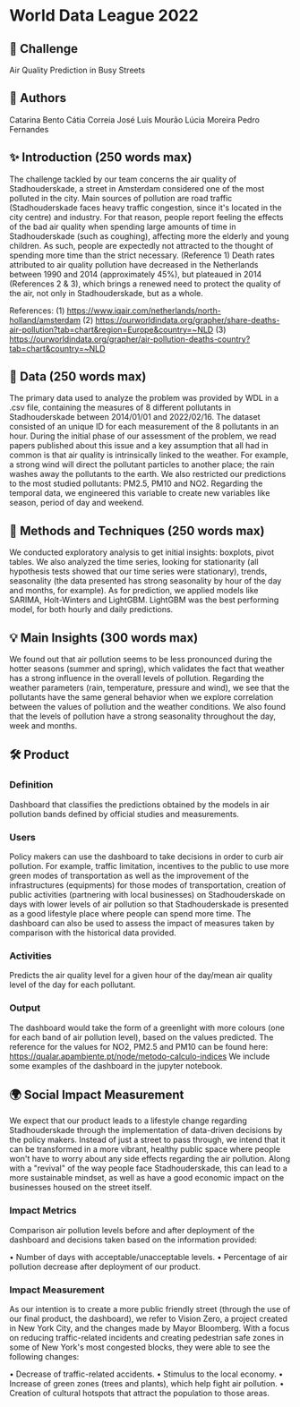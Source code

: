 ﻿# World Data League 2022

## 🎯 Challenge
Air Quality Prediction in Busy Streets

## 👥 Authors
Catarina Bento
Cátia Correia
José Luís Mourão
Lúcia Moreira
Pedro Fernandes

## ✨ Introduction (250 words max)

The challenge tackled by our team concerns the air quality of Stadhouderskade, a street in Amsterdam considered one of the most
polluted in the city. Main sources of pollution are road traffic (Stadhouderskade faces heavy traffic congestion, since it's located
in the city centre) and industry. For that reason, people report feeling the effects of the bad air quality when spending large amounts of time in Stadhouderskade (such as coughing), affecting more the elderly and young children.
As such, people are expectedly not attracted to the thought of spending more time than the strict necessary.  (Reference 1)
Death rates attributed to air quality pollution have decreased in the Netherlands between 1990 and 2014 (approximately 45%), but plateaued in 2014 (References 2 & 3), which brings a renewed need to protect the quality of the air, not only in Stadhouderskade, but as a whole.

References:
(1) https://www.iqair.com/netherlands/north-holland/amsterdam
(2) https://ourworldindata.org/grapher/share-deaths-air-pollution?tab=chart&region=Europe&country=~NLD
(3) https://ourworldindata.org/grapher/air-pollution-deaths-country?tab=chart&country=~NLD

## 🔢 Data (250 words max)

The primary data used to analyze the problem was provided by WDL in a .csv file, containing the measures of 8 different pollutants in Stadhouderskade between 2014/01/01 and 2022/02/16.
The dataset consisted of an unique ID for each measurement of the 8 pollutants in an hour.
During the initial phase of our assessment of the problem, we read papers published about this issue and a key assumption that all had in common is that air quality is intrinsically
linked to the weather. For example, a strong wind will direct the pollutant particles to another place; the rain washes away the pollutants to the earth.
We also restricted our predictions to the most studied pollutants: PM2.5, PM10 and NO2.
Regarding the temporal data, we engineered this variable to create new variables like season, period of day and weekend.

## 🧮 Methods and Techniques (250 words max)

We conducted exploratory analysis to get initial insights: boxplots, pivot tables.
We also analyzed the time series, looking for stationarity (all hypothesis tests showed that our time series were stationary), trends, seasonality (the data presented has strong seasonality by hour of the day and months, for example).
As for prediction, we applied models like SARIMA, Holt-Winters and LightGBM. LightGBM was the best performing model, for both hourly and daily predictions.

## 💡 Main Insights (300 words max)

We found out that air pollution seems to be less pronounced during the hotter seasons (summer and spring), which validates the fact that weather has a strong influence in the overall levels of pollution.
Regarding the weather parameters (rain, temperature, pressure and wind), we see that the pollutants have the same general behavior when we explore correlation between the values of pollution and the weather conditions.
We also found that the levels of pollution have a strong seasonality throughout the day, week and months.


## 🛠️ Product
### Definition

Dashboard that classifies the predictions obtained by the models in air pollution bands defined by official studies and measurements.

### Users

Policy makers can use the dashboard to take decisions in order to curb air pollution.
For example, traffic limitation, incentives to the public to use more green modes of transportation as well as the improvement of the infrastructures (equipments)
for those modes of transportation, creation of public activities (partnering with local businesses) on Stadhouderskade on days with lower levels of air pollution 
so that Stadhouderskade is presented as a good lifestyle place where people can spend more time.
The dashboard can also be used to assess the impact of measures taken by comparison with the historical data provided.

### Activities

Predicts the air quality level for a given hour of the day/mean air quality level of the day for each pollutant.

### Output

The dashboard would take the form of a greenlight with more colours (one for each band of air pollution level), based on the values predicted.
The reference for the values for NO2, PM2.5 and PM10 can be found here: https://qualar.apambiente.pt/node/metodo-calculo-indices
We include some examples of the dashboard in the jupyter notebook.


## 🌍 Social Impact Measurement

We expect that our product leads to a lifestyle change regarding Stadhouderskade through the implementation of data-driven decisions by the policy makers.
Instead of just a street to pass through, we intend that it can be transformed in a more vibrant, healthy public space
where people won't have to worry about any side effects regarding the air pollution. 
Along with a "revival" of the way people face Stadhouderskade, this can lead to a more sustainable mindset, as well as have a good economic impact on the businesses housed on the street itself.

### Impact Metrics

Comparison air pollution levels before and after deployment of the dashboard and decisions taken based on the information provided:

•	Number of days with acceptable/unacceptable levels.
•	Percentage of air pollution decrease after deployment of our product.


### Impact Measurement

As our intention is to create a more public friendly street (through the use of our final product, the dashboard),
we refer to Vision Zero, a project created in New York City, and the changes made by Mayor Bloomberg. With a focus on
reducing traffic-related incidents and creating pedestrian safe zones in some of New York's most congested
blocks, they were able to see the following changes:

•	Decrease of traffic-related accidents.
•	Stimulus to the local economy.
•	Increase of green zones (trees and plants), which help fight air pollution.
•	Creation of cultural hotspots that attract the population to those areas.